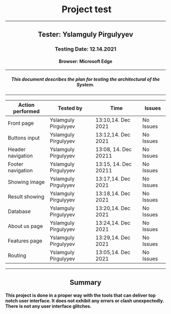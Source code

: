 <h1 align= "center">️ Project test️</h1>
<hr>
<h2 align= "center"> Tester: Yslamguly Pirgulyyev </h2>
<h3 align= "center"> Testing Date: 12.14.2021 </h3>
<h4 align= "center"> Browser: Microsoft Edge  </h4>
<hr>
<h5 align="center">This document describes the plan for testing the architectural of the System.
</h5>
<hr>

<table>
<thead>
	<tr>
		<th>Action performed</th>
		<th>Tested by</th>
		<th>Time</th>
		<th>Issues</th>
	</tr>
</thead>
<tbody>
	<tr>
		<td>Front page</td>
		<td>Yslamguly Pirgulyyev</td>
		<td>13:10,14. Dec 2021</td>
		<td>No Issues</td>
	</tr>
	<tr>
		<td>Buttons input</td>
		<td>Yslamguly Pirgulyyev</td>
		<td>13:12,14. Dec 2021</td>
		<td>No Issues</td>
	</tr>
	<tr>
		<td>Header navigation</td>
		<td>Yslamguly Pirgulyyev</td>
		<td>13:08, 14. Dec 20211</td>
		<td>No Issues</td>
	</tr>
	<tr>
		<td>Footer navigation</td>
		<td>Yslamguly Pirgulyyev</td>
		<td>13:15, 14. Dec 20211</td>
		<td>No Issues</td>
	</tr>
	<tr>
		<td>Showing image</td>
		<td>Yslamguly Pirgulyyev</td>
		<td>13:17,14. Dec 2021</td>
		<td>No Issues</td>
	</tr>
	<tr>
		<td>Result showing</td>
		<td>Yslamguly Pirgulyyev</td>
		<td>13:18,14. Dec 2021</td>
		<td>No Issues</td>
	</tr>
	<tr>
		<td>Database</td>
		<td>Yslamguly Pirgulyyev</td>
		<td>13:20,14. Dec 2021</td>
		<td>No Issues</td>
	</tr>
	<tr>
		<td>About us page</td>
		<td>Yslamguly Pirgulyyev</td>
		<td>13:24,14. Dec 2021</td>
		<td>No Issues</td>
	</tr>
	<tr>
		<td>Features page</td>
		<td>Yslamguly Pirgulyyev</td>
		<td>13:29,14. Dec 2021</td>
		<td>No Issues</td>
	</tr>
	<tr>
		<td>Routing</td>
		<td>Yslamguly Pirgulyyev</td>
		<td>13:05,14. Dec 2021</td>
		<td>No Issues</td>
	</tr>
</tbody>
</table>
<hr>
<h2 align="center">Summary</h2>
<h4 align="left">This project is done in a proper way with the tools that can deliver top notch user interface. It does not exhibit any errors or clash unexpectedly. There is not any user interface glitches.</h4>
